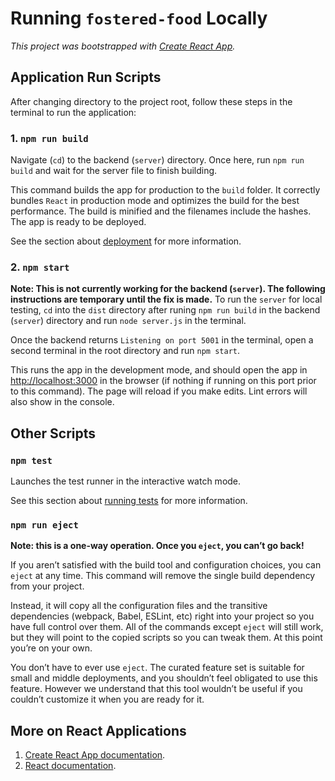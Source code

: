# Running `fostered-food` Locally

*This project was bootstrapped with [Create React App](https://github.com/facebook/create-react-app).*
## Application Run Scripts

After changing directory to the project root, follow these steps in the terminal to run the application:

### 1. `npm run build`

Navigate (`cd`) to the backend (`server`) directory. Once here, run `npm run build`
and wait for the server file to finish building. 

This command builds the app for production to the `build` folder.
It correctly bundles `React` in production mode and optimizes the build for the best performance.
The build is minified and the filenames include the hashes. The app is ready to be deployed.

See the section about [deployment](https://facebook.github.io/create-react-app/docs/deployment) for more information.

### 2. `npm start`

**Note: This is not currently working for the backend (`server`). The following instructions are temporary until the fix is made.** To run the `server` for local testing, `cd` into the
`dist` directory after runing `npm run build` in the backend (`server`) directory and run `node server.js` in the 
terminal.

Once the backend returns `Listening on port 5001` in the terminal, open a
second terminal in the root directory and run `npm start`.

This runs the app in the development mode, and should open the app in [http://localhost:3000](http://localhost:3000) 
in the browser (if nothing if running on this port prior to this command). The page will reload if you make edits.
Lint errors will also show in the console.

## Other Scripts
### `npm test`

Launches the test runner in the interactive watch mode.

See this section about [running tests](https://facebook.github.io/create-react-app/docs/running-tests) for more information.

### `npm run eject`

**Note: this is a one-way operation. Once you `eject`, you can’t go back!**

If you aren’t satisfied with the build tool and configuration choices, you can `eject` at any time. This command will remove the single build dependency from your project.

Instead, it will copy all the configuration files and the transitive dependencies (webpack, Babel, ESLint, etc) right into your project so you have full control over them. All of the commands except `eject` will still work, but they will point to the copied scripts so you can tweak them. At this point you’re on your own.

You don’t have to ever use `eject`. The curated feature set is suitable for small and middle deployments, and you shouldn’t feel obligated to use this feature. However we understand that this tool wouldn’t be useful if you couldn’t customize it when you are ready for it.

## More on React Applications

1. [Create React App documentation](https://facebook.github.io/create-react-app/docs/getting-started).
2. [React documentation](https://reactjs.org/).
